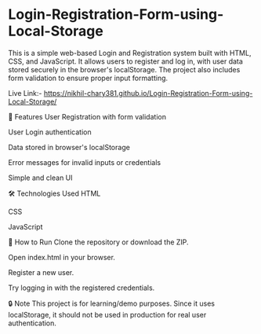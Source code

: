 # Login-Registration-Form-using-Local-Storage
This is a simple web-based Login and Registration system built with HTML, CSS, and JavaScript. It allows users to register and log in, with user data stored securely in the browser's localStorage. The project also includes form validation to ensure proper input formatting.

Live Link:- https://nikhil-chary381.github.io/Login-Registration-Form-using-Local-Storage/

🚀 Features
User Registration with form validation

User Login authentication

Data stored in browser's localStorage

Error messages for invalid inputs or credentials

Simple and clean UI

🛠️ Technologies Used
HTML

CSS

JavaScript

📂 How to Run
Clone the repository or download the ZIP.

Open index.html in your browser.

Register a new user.

Try logging in with the registered credentials.

🔒 Note
This project is for learning/demo purposes. Since it uses localStorage, it should not be used in production for real user authentication.
